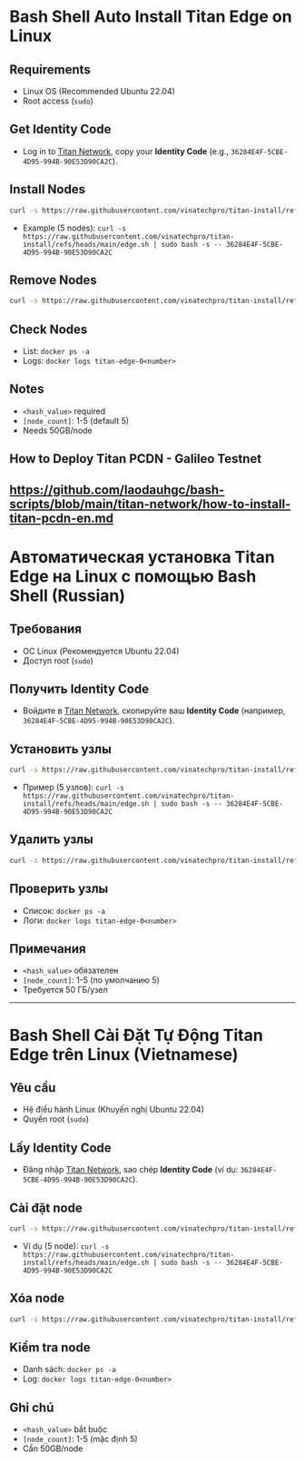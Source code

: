 # Bash Shell Auto Install Titan Edge on Linux

## Requirements
- Linux OS (Recommended Ubuntu 22.04)
- Root access (`sudo`)

## Get Identity Code
- Log in to [Titan Network](https://titannet.gitbook.io/titan-network-en/resource-network-test/bind-the-identity-code), copy your **Identity Code** (e.g., `36284E4F-5CBE-4D95-994B-90E53D90CA2C`).

## Install Nodes
```bash
curl -s https://raw.githubusercontent.com/vinatechpro/titan-install/refs/heads/main/edge.sh | sudo bash -s -- <hash_value> [node_count]
```
- Example (5 nodes): `curl -s https://raw.githubusercontent.com/vinatechpro/titan-install/refs/heads/main/edge.sh | sudo bash -s -- 36284E4F-5CBE-4D95-994B-90E53D90CA2C`

## Remove Nodes
```bash
curl -s https://raw.githubusercontent.com/vinatechpro/titan-install/refs/heads/main/edge.sh | sudo bash -s -- rm
```

## Check Nodes
- List: `docker ps -a`
- Logs: `docker logs titan-edge-0<number>`

## Notes
- `<hash_value>` required
- `[node_count]`: 1-5 (default 5)
- Needs 50GB/node

## How to Deploy Titan PCDN - Galileo Testnet
https://github.com/laodauhgc/bash-scripts/blob/main/titan-network/how-to-install-titan-pcdn-en.md
---

# Автоматическая установка Titan Edge на Linux с помощью Bash Shell (Russian)

## Требования
- ОС Linux (Рекомендуется Ubuntu 22.04)
- Доступ root (`sudo`)

## Получить Identity Code
- Войдите в [Titan Network](https://titannet.gitbook.io/titan-network-en/resource-network-test/bind-the-identity-code), скопируйте ваш **Identity Code** (например, `36284E4F-5CBE-4D95-994B-90E53D90CA2C`).

## Установить узлы
```bash
curl -s https://raw.githubusercontent.com/vinatechpro/titan-install/refs/heads/main/edge.sh | sudo bash -s -- <hash_value> [node_count]
```
- Пример (5 узлов): `curl -s https://raw.githubusercontent.com/vinatechpro/titan-install/refs/heads/main/edge.sh | sudo bash -s -- 36284E4F-5CBE-4D95-994B-90E53D90CA2C`

## Удалить узлы
```bash
curl -s https://raw.githubusercontent.com/vinatechpro/titan-install/refs/heads/main/edge.sh | sudo bash -s -- rm
```

## Проверить узлы
- Список: `docker ps -a`
- Логи: `docker logs titan-edge-0<number>`

## Примечания
- `<hash_value>` обязателен
- `[node_count]`: 1-5 (по умолчанию 5)
- Требуется 50 ГБ/узел

---

# Bash Shell Cài Đặt Tự Động Titan Edge trên Linux (Vietnamese)

## Yêu cầu
- Hệ điều hành Linux (Khuyến nghị Ubuntu 22.04)
- Quyền root (`sudo`)

## Lấy Identity Code
- Đăng nhập [Titan Network](https://titannet.gitbook.io/titan-network-en/resource-network-test/bind-the-identity-code), sao chép **Identity Code** (ví dụ: `36284E4F-5CBE-4D95-994B-90E53D90CA2C`).

## Cài đặt node
```bash
curl -s https://raw.githubusercontent.com/vinatechpro/titan-install/refs/heads/main/edge.sh | sudo bash -s -- <hash_value> [node_count]
```
- Ví dụ (5 node): `curl -s https://raw.githubusercontent.com/vinatechpro/titan-install/refs/heads/main/edge.sh | sudo bash -s -- 36284E4F-5CBE-4D95-994B-90E53D90CA2C`

## Xóa node
```bash
curl -s https://raw.githubusercontent.com/vinatechpro/titan-install/refs/heads/main/edge.sh | sudo bash -s -- rm
```

## Kiểm tra node
- Danh sách: `docker ps -a`
- Log: `docker logs titan-edge-0<number>`

## Ghi chú
- `<hash_value>` bắt buộc
- `[node_count]`: 1-5 (mặc định 5)
- Cần 50GB/node
